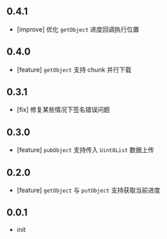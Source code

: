 ## 0.4.1

- [improve] 优化 `getObject` 进度回调执行位置

## 0.4.0

- [feature] `getObject` 支持 chunk 并行下载

## 0.3.1

- [fix] 修复某些情况下签名错误问题

## 0.3.0

- [feature] `pubObject` 支持传入 `Uint8List` 数据上传

## 0.2.0

- [feature] `getObject` 与 `putObject` 支持获取当前进度

## 0.0.1

- init
